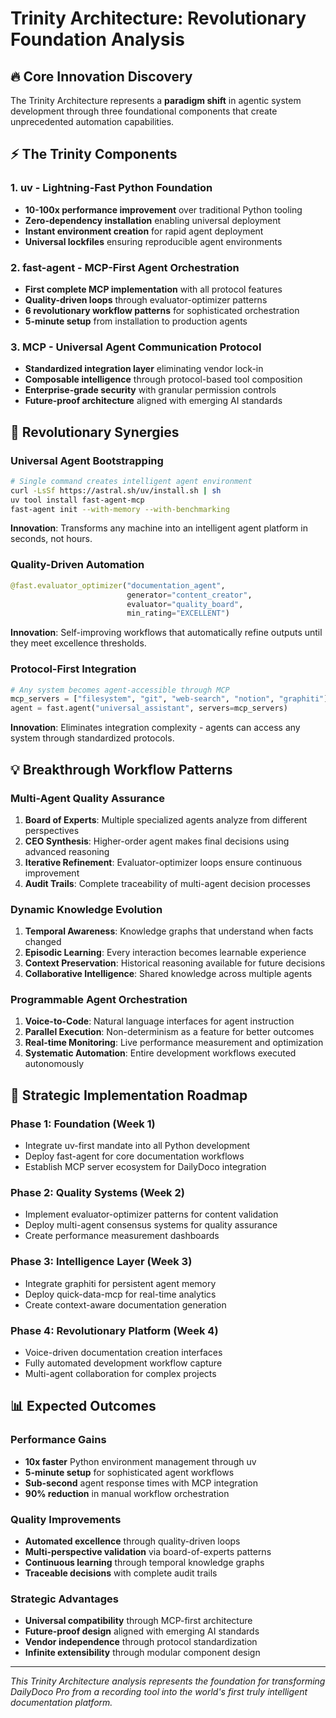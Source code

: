 # Trinity Architecture: Revolutionary Foundation Analysis

## 🔥 Core Innovation Discovery

The Trinity Architecture represents a **paradigm shift** in agentic system development through three foundational components that create unprecedented automation capabilities.

## ⚡ The Trinity Components

### 1. **uv** - Lightning-Fast Python Foundation
- **10-100x performance improvement** over traditional Python tooling
- **Zero-dependency installation** enabling universal deployment
- **Instant environment creation** for rapid agent deployment
- **Universal lockfiles** ensuring reproducible agent environments

### 2. **fast-agent** - MCP-First Agent Orchestration
- **First complete MCP implementation** with all protocol features
- **Quality-driven loops** through evaluator-optimizer patterns
- **6 revolutionary workflow patterns** for sophisticated orchestration
- **5-minute setup** from installation to production agents

### 3. **MCP** - Universal Agent Communication Protocol
- **Standardized integration layer** eliminating vendor lock-in
- **Composable intelligence** through protocol-based tool composition
- **Enterprise-grade security** with granular permission controls
- **Future-proof architecture** aligned with emerging AI standards

## 🚀 Revolutionary Synergies

### **Universal Agent Bootstrapping**
```bash
# Single command creates intelligent agent environment
curl -LsSf https://astral.sh/uv/install.sh | sh
uv tool install fast-agent-mcp
fast-agent init --with-memory --with-benchmarking
```

**Innovation**: Transforms any machine into an intelligent agent platform in seconds, not hours.

### **Quality-Driven Automation**
```python
@fast.evaluator_optimizer("documentation_agent",
                          generator="content_creator", 
                          evaluator="quality_board",
                          min_rating="EXCELLENT")
```

**Innovation**: Self-improving workflows that automatically refine outputs until they meet excellence thresholds.

### **Protocol-First Integration**
```python
# Any system becomes agent-accessible through MCP
mcp_servers = ["filesystem", "git", "web-search", "notion", "graphiti"]
agent = fast.agent("universal_assistant", servers=mcp_servers)
```

**Innovation**: Eliminates integration complexity - agents can access any system through standardized protocols.

## 💡 Breakthrough Workflow Patterns

### **Multi-Agent Quality Assurance**
1. **Board of Experts**: Multiple specialized agents analyze from different perspectives
2. **CEO Synthesis**: Higher-order agent makes final decisions using advanced reasoning
3. **Iterative Refinement**: Evaluator-optimizer loops ensure continuous improvement
4. **Audit Trails**: Complete traceability of multi-agent decision processes

### **Dynamic Knowledge Evolution**
1. **Temporal Awareness**: Knowledge graphs that understand when facts changed
2. **Episodic Learning**: Every interaction becomes learnable experience
3. **Context Preservation**: Historical reasoning available for future decisions
4. **Collaborative Intelligence**: Shared knowledge across multiple agents

### **Programmable Agent Orchestration**
1. **Voice-to-Code**: Natural language interfaces for agent instruction
2. **Parallel Execution**: Non-determinism as a feature for better outcomes
3. **Real-time Monitoring**: Live performance measurement and optimization
4. **Systematic Automation**: Entire development workflows executed autonomously

## 🎯 Strategic Implementation Roadmap

### **Phase 1: Foundation (Week 1)**
- Integrate uv-first mandate into all Python development
- Deploy fast-agent for core documentation workflows
- Establish MCP server ecosystem for DailyDoco integration

### **Phase 2: Quality Systems (Week 2)**
- Implement evaluator-optimizer patterns for content validation
- Deploy multi-agent consensus systems for quality assurance
- Create performance measurement dashboards

### **Phase 3: Intelligence Layer (Week 3)**
- Integrate graphiti for persistent agent memory
- Deploy quick-data-mcp for real-time analytics
- Create context-aware documentation generation

### **Phase 4: Revolutionary Platform (Week 4)**
- Voice-driven documentation creation interfaces
- Fully automated development workflow capture
- Multi-agent collaboration for complex projects

## 📊 Expected Outcomes

### **Performance Gains**
- **10x faster** Python environment management through uv
- **5-minute setup** for sophisticated agent workflows
- **Sub-second** agent response times with MCP integration
- **90% reduction** in manual workflow orchestration

### **Quality Improvements**
- **Automated excellence** through quality-driven loops
- **Multi-perspective validation** via board-of-experts patterns
- **Continuous learning** through temporal knowledge graphs
- **Traceable decisions** with complete audit trails

### **Strategic Advantages**
- **Universal compatibility** through MCP-first architecture
- **Future-proof design** aligned with emerging AI standards
- **Vendor independence** through protocol standardization
- **Infinite extensibility** through modular component design

---

*This Trinity Architecture analysis represents the foundation for transforming DailyDoco Pro from a recording tool into the world's first truly intelligent documentation platform.*